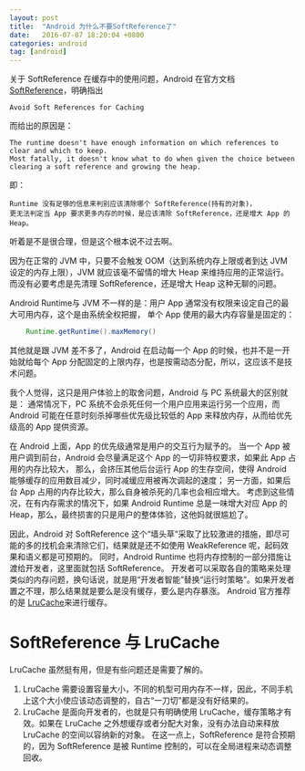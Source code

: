 ```yaml
---
layout: post
title:  "Android 为什么不要SoftReference了"
date:   2016-07-07 18:20:04 +0800
categories: android
tag: [android]
---
```

关于 SoftReference 在缓存中的使用问题，Android 在官方文档 [SoftReference](https://developer.android.com/reference/java/lang/ref/SoftReference.html)，明确指出 

    Avoid Soft References for Caching
    
而给出的原因是：

    The runtime doesn't have enough information on which references to clear and which to keep. 
    Most fatally, it doesn't know what to do when given the choice between clearing a soft reference and growing the heap.
    
即：
    
    Runtime 没有足够的信息来判别应该清除哪个 SoftReference(持有的对象)，
    更无法判定当 App 要求更多内存的时候，是应该清除 SoftReference，还是增大 App 的Heap。
     
听着是不是很合理，但是这个根本说不过去啊。

因为在正常的 JVM 中，只要不会触发 OOM（达到系统内存上限或者到达 JVM 设定的内存上限），JVM 就应该毫不留情的增大 Heap 来维持应用的正常运行。
而没有必要考虑是先清理 SoftReference，还是增大 Heap 这种无聊的问题。

Android Runtime与 JVM 不一样的是：用户 App 通常没有权限来设定自己的最大可用内存，这个是由系统全权把握， 单个 App 使用的最大内存容量是固定的：

```java
    Runtime.getRuntime().maxMemory()
```

其他就是跟 JVM 差不多了，Android 在启动每一个 App 的时候，也并不是一开始就给每个 App 分配固定的上限内存，也是按需动态分配，所以，这应该不是技术问题。

我个人觉得，这只是用户体验上的取舍问题，Android 与 PC 系统最大的区别就是：
通常情况下，PC 系统不会杀死任何一个用户应用来运行另一个应用，而 Android 可能在任意时刻杀掉哪些优先级比较低的 App 来释放内存，从而给优先级高的 App 提供资源。

在 Android 上面，App 的优先级通常是用户的交互行为赋予的。
当一个 App 被用户调到前台，Android 会尽量满足这个 App 的一切非特权要求，如果此 App 占用的内存比较大，
那么，会挤压其他后台运行 App 的生存空间，使得 Android 能够缓存的应用数目减少，同时减缓应用被再次调起的速度；
另一方面，如果后台 App 占用的内存比较大，那么自身被杀死的几率也会相应增大。
考虑到这些情况，在有内存需求的情况下，如果 Android Runtime 总是一味增大对应 App 的 Heap，那么，最终损害的只是用户的整体体验，这他妈就很尴尬了。

因此，Android 对 SoftReference 这个“墙头草”采取了比较激进的措施，即尽可能的多的找机会来清除它们，结果就是还不如使用 WeakReference 呢，起码效果和语义都是可预期的。
同时，Android Runtime 也将内存控制的一部分措施让渡给开发者，这里面就包括 SoftReference。
开发者可以采取各自的策略来处理类似的内存问题，换句话说，就是用“开发者智能”替换“运行时策略”。如果开发者置之不理，那么结果就是要么是没有缓存，要么是内存暴涨。
Android 官方推荐的是 [LruCache](https://developer.android.com/reference/android/util/LruCache.html)来进行缓存。

# SoftReference 与 LruCache

LruCache 虽然挺有用，但是有些问题还是需要了解的。

1. LruCache 需要设置容量大小，不同的机型可用内存不一样，因此，不同手机上这个大小使应该动态调整的，自古“一刀切”都是没有好结果的。
2. LruCache 是面向开发者的，也就是只有明确使用 LruCache，缓存策略才有效。如果在 LruCache 之外想缓存或者分配大对象，没有办法自动来释放 LruCache 的空间以容纳新的对象。
在这一点上，SoftReference 是符合预期的，因为 SoftReference 是被 Runtime 控制的，可以在全局进程来动态调整回收。

